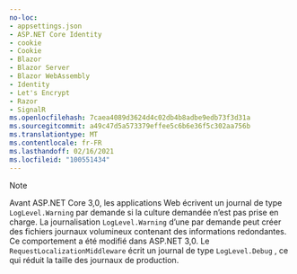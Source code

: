 ```yaml
---
no-loc:
- appsettings.json
- ASP.NET Core Identity
- cookie
- Cookie
- Blazor
- Blazor Server
- Blazor WebAssembly
- Identity
- Let's Encrypt
- Razor
- SignalR
ms.openlocfilehash: 7caea4089d3624d4c02db4b8adbe9edb73f3d31a
ms.sourcegitcommit: a49c47d5a573379effee5c6b6e36f5c302aa756b
ms.translationtype: MT
ms.contentlocale: fr-FR
ms.lasthandoff: 02/16/2021
ms.locfileid: "100551434"
---
```

> [!NOTE]
> Avant ASP.NET Core 3,0, les applications Web écrivent un journal de type `LogLevel.Warning` par demande si la culture demandée n’est pas prise en charge. La journalisation `LogLevel.Warning` d’une par demande peut créer des fichiers journaux volumineux contenant des informations redondantes. Ce comportement a été modifié dans ASP.NET 3,0. Le `RequestLocalizationMiddleware` écrit un journal de type `LogLevel.Debug` , ce qui réduit la taille des journaux de production.
